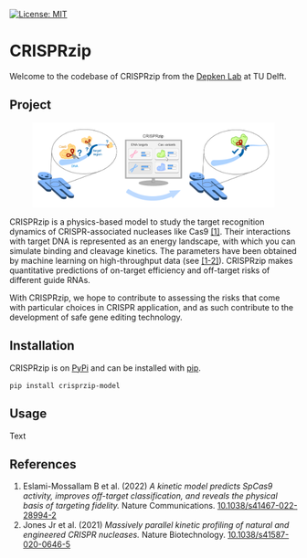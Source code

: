 [![License: MIT](https://img.shields.io/badge/License-MIT-yellow.svg)](https://opensource.org/licenses/MIT)
 
# CRISPRzip
Welcome to the codebase of CRISPRzip from the [Depken Lab](https://depkenlab.tudelft.nl/) at TU
Delft.

## Project
<div align=center>
  <figure>
        <p><img src="img/activity_prediction.png" width="800"/>
  </figure>
</div>

CRISPRzip is a physics-based model to study the target 
recognition dynamics of CRISPR-associated nucleases like Cas9
[\[1\]](#references). Their interactions with target DNA is represented 
as an energy landscape, with which you can simulate binding and cleavage
kinetics. The parameters have been obtained by machine learning on 
high-throughput data (see [\[1-2\]](#references)).  CRISPRzip makes 
quantitative predictions of on-target efficiency and off-target risks of 
different guide RNAs.

With CRISPRzip, we hope to contribute to assessing
the risks that come with particular choices in CRISPR application, and as such
contribute to the development of safe gene editing technology.

## Installation
CRISPRzip is on [PyPi](https://pypi.org/) and can be installed 
with [pip](https://pip.pypa.io/en/stable/).

```shell
pip install crisprzip-model
```

## Usage
Text

## References
1. Eslami-Mossallam B et al. (2022) *A kinetic model predicts SpCas9 activity,
improves off-target classification, and reveals the physical basis of
targeting fidelity.* Nature Communications.
[10.1038/s41467-022-28994-2](https://doi.org/10.1038/s41467-022-28994-2)
2. Jones Jr et al. (2021) *Massively parallel kinetic profiling of natural and 
engineered CRISPR nucleases.* Nature Biotechnology.
[10.1038/s41587-020-0646-5](https://doi.org/10.1038/s41587-020-0646-5)
